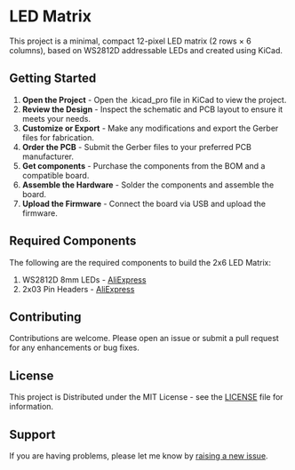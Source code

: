 # LED Matrix

This project is a minimal, compact 12-pixel LED matrix (2 rows × 6 columns), based on WS2812D addressable LEDs and created using KiCad.

## Getting Started

1. **Open the Project** - Open the .kicad_pro file in KiCad to view the project.
2. **Review the Design** - Inspect the schematic and PCB layout to ensure it meets your needs.
3. **Customize or Export** - Make any modifications and export the Gerber files for fabrication.
4. **Order the PCB** - Submit the Gerber files to your preferred PCB manufacturer.
5. **Get components** - Purchase the components from the BOM and a compatible board.
6. **Assemble the Hardware** - Solder the components and assemble the board.
7. **Upload the Firmware** - Connect the board via USB and upload the firmware.

## Required Components

The following are the required components to build the 2x6 LED Matrix:

1. WS2812D 8mm LEDs - [AliExpress](https://aliexpress.bitluni.net/ws2812d)
2. 2x03 Pin Headers - [AliExpress](https://aliexpress.bitluni.net/ws2812d)

## Contributing

Contributions are welcome. Please open an issue or submit a pull request for any enhancements or bug fixes.

## License

This project is Distributed under the MIT License - see the [LICENSE](LICENSE) file for information.

## Support

If you are having problems, please let me know by [raising a new issue](https://github.com/ImSeanConroy/led-matrix/issues/new/choose).